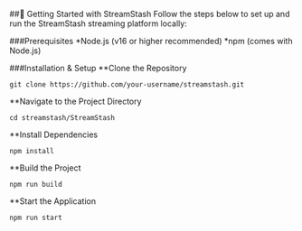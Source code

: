 ##🚀 Getting Started with StreamStash
Follow the steps below to set up and run the StreamStash streaming platform locally:

###Prerequisites
*Node.js (v16 or higher recommended)
*npm (comes with Node.js)

###Installation & Setup
**Clone the Repository
```
git clone https://github.com/your-username/streamstash.git
```

**Navigate to the Project Directory
```
cd streamstash/StreamStash
```

**Install Dependencies
```
npm install
```

**Build the Project
```
npm run build
```

**Start the Application
```
npm run start
```
